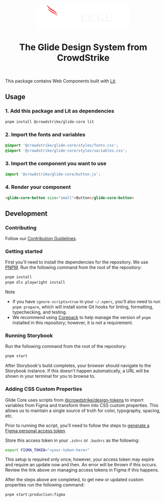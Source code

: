 <p align="center">
  <a href="https://glide-core.crowdstrike-ux.workers.dev">
    <img src="https://github.com/CrowdStrike/glide-core/blob/main/.github/glide-core.png?raw=true" alt="Glide Core logo" width="300" />
  </a>
</p>

<h1 align="center">The Glide Design System from CrowdStrike</h1>

<br>

This package contains Web Components built with [Lit](https://lit.dev/).

## Usage

### 1. Add this package and Lit as dependencies

```bash
pnpm install @crowdstrike/glide-core lit
```

### 2. Import the fonts and variables

```css
@import '@crowdstrike/glide-core/styles/fonts.css';
@import '@crowdstrike/glide-core/styles/variables.css';
```

### 3. Import the component you want to use

```js
import '@crowdstrike/glide-core/button.js';
```

### 4. Render your component

```html
<glide-core-button size="small">Button</glide-core-button>
```

## Development

### Contributing

Follow our [Contribution Guidelines](./CONTRIBUTING.md).

### Getting started

First you'll need to install the dependencies for the repository. We use [PNPM](https://pnpm.io). Run the following command from the root of the repository:

```bash
pnpm install
pnpm dlx playwright install
```

> [!NOTE]
>
> - If you have `ignore-scripts=true` in your `~/.npmrc`, you'll also need to run `pnpm prepare`, which will install some Git hooks for linting, formatting, typechecking, and testing.
> - We recommend using [Corepack](https://pnpm.io/installation#using-corepack) to help manage the version of `pnpm` installed in this repository; however, it is not a requirement.

### Running Storybook

Run the following command from the root of the repository:

```bash
pnpm start
```

After Storybook's build completes, your browser should navigate to the Storybook instance.
If this doesn't happen automatically, a URL will be shown in your terminal for you to browse to.

### Adding CSS Custom Properties

Glide Core uses scripts from [@crowdstrike/design-tokens](https://www.npmjs.com/package/@crowdstrike/design-tokens) to import variables from Figma and transform them into CSS custom properties.
This allows us to maintain a single source of truth for color, typography, spacing, etc.

Prior to running the script, you'll need to follow the steps to [generate a Figma personal access token](https://help.figma.com/hc/en-us/articles/8085703771159-Manage-personal-access-tokens).

Store this access token in your `.zshrc` or `.bashrc` as the following:

```bash
export FIGMA_TOKEN="<your-token-here>"
```

This setup is required only once; however, your access token may expire and require an update now and then. An error will be thrown if this occurs. Review the link above on managing access tokens in Figma if this happens.

After the steps above are completed, to get new or updated custom properties run the following command:

```bash
pnpm start:production:figma
```
